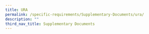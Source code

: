 ```yaml
---
title: URA
permalink: /specific-requirements/Supplementary-Documents/ura/
description: ""
third_nav_title: Supplementary Documents
---
```

